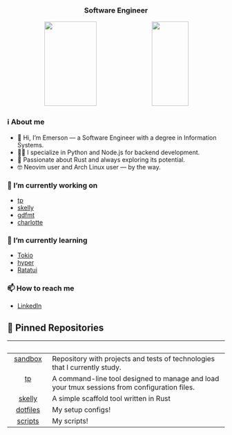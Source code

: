 <!--
<div align="center">
  <img height="350" alt="image" src="https://github.com/user-attachments/assets/565f92ec-074d-4da7-a41a-19a80a3cc926" />
</div>
-->

<h3 align="center">
  Software Engineer
</h3>

<div align="center">  
  <img width="49%" height="195px" src="https://github-readme-stats.vercel.app/api?username=emersonmx&theme=onedark&show_icons=true&count_private=true&bg_color=00000000&hide_border=true" /> 
  <img width="41%" height="195px" src="https://github-readme-stats.vercel.app/api/top-langs/?username=emersonmx&layout=compact&theme=onedark&bg_color=00000000&hide_border=true" />
</div>

### ℹ️ About me

- 👋 Hi, I’m Emerson — a Software Engineer with a degree in Information Systems.
- 👨‍💻 I specialize in Python and Node.js for backend development.
- 🦀 Passionate about Rust and always exploring its potential.
- 🤓 Neovim user and Arch Linux user — by the way.

### 🔭 I’m currently working on

- [tp](https://github.com/emersonmx/tp)
- [skelly](https://github.com/emersonmx/skelly)
- [gdfmt](https://github.com/emersonmx/gdfmt)
- [charlotte](https://github.com/emersonmx/charlotte)

### 🌱 I’m currently learning

- [Tokio](https://tokio.rs/)
- [hyper](http://hyper.rs/)
- [Ratatui](https://ratatui.rs/)

### 📫 How to reach me

- [LinkedIn](https://www.linkedin.com/in/emersonmx/)

## 📌 Pinned Repositories

<table>
	<thead>
		<tr>
			<th colspan="2" width="2000">&nbsp;</th>
		</tr>
	</thead>
	<tbody>
		<tr>
			<td align="center" valign="top" width="80">
  			<a href="https://github.com/emersonmx/sandbox">
          sandbox
        </a>
      </td>
      <td>
        Repository with projects and tests of technologies that I currently study.
      </td>
		</tr>
		<tr>
			<td align="center" valign="top" width="80">
  			<a href="https://github.com/emersonmx/tp">
          tp
        </a>
      </td>
      <td>
        A command-line tool designed to manage and load your tmux sessions from configuration files.
      </td>
		</tr>
		<tr>
			<td align="center" valign="top" width="80">
  			<a href="https://github.com/emersonmx/skelly">
          skelly
        </a>
      </td>
      <td>
        A simple scaffold tool written in Rust
      </td>
		</tr>
		<tr>
			<td align="center" valign="top" width="80">
  			<a href="https://github.com/emersonmx/dotfiles">
          dotfiles
        </a>
      </td>
      <td>
        My setup configs!
      </td>
		</tr>
		<tr>
			<td align="center" valign="top" width="80">
  			<a href="https://github.com/emersonmx/scripts">
          scripts
        </a>
      </td>
      <td>
        My scripts!
      </td>
		</tr>
	</tbody>
</table>

<!--
**emersonmx/emersonmx** is a ✨ _special_ ✨ repository because its `README.md` (this file) appears on your GitHub profile.

Here are some ideas to get you started:

- 🔭 I’m currently working on ...
- 🌱 I’m currently learning ...
- 👯 I’m looking to collaborate on ...
- 🤔 I’m looking for help with ...
- 💬 Ask me about ...
- 📫 How to reach me: ...
- 😄 Pronouns: ...
- ⚡ Fun fact: ...
-->
